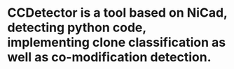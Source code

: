 # CCDetector is a tool based on NiCad, detecting python code, implementing clone classification as well as co-modification detection.
